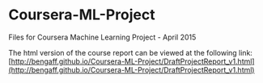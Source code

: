 # Coursera-ML-Project
Files for Coursera Machine Learning Project - April 2015


The html version of the course report can be viewed at the following link:  
[http://bengaff.github.io/Coursera-ML-Project/DraftProjectReport_v1.html](http://bengaff.github.io/Coursera-ML-Project/DraftProjectReport_v1.html)
